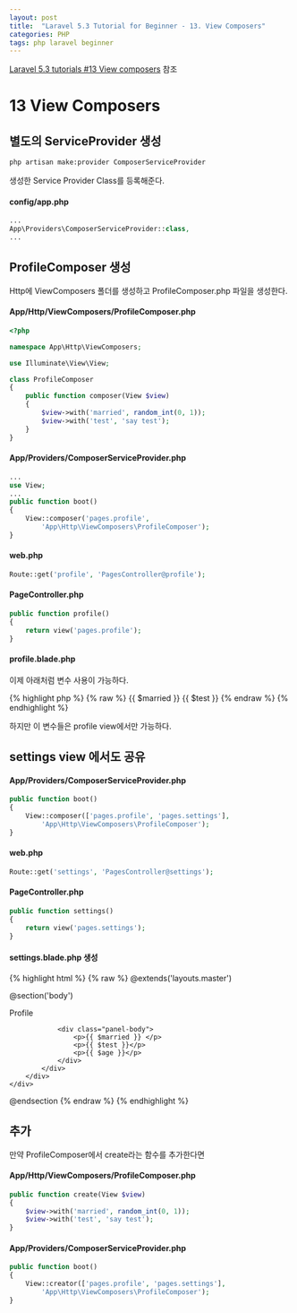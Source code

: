 ```yaml
---
layout: post
title:  "Laravel 5.3 Tutorial for Beginner - 13. View Composers"
categories: PHP
tags: php laravel beginner
---
```

[Laravel 5.3 tutorials #13 View composers](https://www.youtube.com/watch?v=RvtARi5BlF0&index=13&list=PL3ZhWMazGi9IYymniZgqwnYuPFDvaEHJb) 참조

# 13 View Composers

## 별도의 ServiceProvider 생성
```bash
php artisan make:provider ComposerServiceProvider
```

생성한 Service Provider Class를 등록해준다.

#### config/app.php
```php
...
App\Providers\ComposerServiceProvider::class,
...
```

## ProfileComposer 생성
Http에 ViewComposers 폴더를 생성하고 ProfileComposer.php 파일을 생성한다.

#### App/Http/ViewComposers/ProfileComposer.php
```php
<?php

namespace App\Http\ViewComposers;

use Illuminate\View\View;

class ProfileComposer
{
    public function composer(View $view)
    {
        $view->with('married', random_int(0, 1));
        $view->with('test', 'say test');
    }
}
```

#### App/Providers/ComposerServiceProvider.php
```php
...
use View;
...
public function boot()
{
    View::composer('pages.profile',
        'App\Http\ViewComposers\ProfileComposer');
}
```

#### web.php
```php
Route::get('profile', 'PagesController@profile');
```

#### PageController.php
```php
public function profile()
{
    return view('pages.profile');
}
```

#### profile.blade.php
이제 아래처럼 변수 사용이 가능하다.

{% highlight php %}
{% raw %}
{{ $married }}
{{ $test }}
{% endraw %}
{% endhighlight %}

하지만 이 변수들은 profile view에서만 가능하다.

## settings view 에서도 공유

#### App/Providers/ComposerServiceProvider.php
```php
public function boot()
{
    View::composer(['pages.profile', 'pages.settings'],
        'App\Http\ViewComposers\ProfileComposer');
}
```

#### web.php
```php
Route::get('settings', 'PagesController@settings');
```

#### PageController.php
```php
public function settings()
{
    return view('pages.settings');
}
```

#### settings.blade.php 생성
{% highlight html %}
{% raw %}
@extends('layouts.master')

@section('body')
<div class="container">
    <div class="row">
        <div class="col-md-8 col-md-offset-2">
            <div class="panel panel-default">
                <div class="panel-heading">Profile</div>

                <div class="panel-body">
                    <p>{{ $married }} </p>
                    <p>{{ $test }}</p>
                    <p>{{ $age }}</p>
                </div>
            </div>
        </div>
    </div>
</div>
@endsection
{% endraw %}
{% endhighlight %}

## 추가
만약 ProfileComposer에서 create라는 함수를 추가한다면

#### App/Http/ViewComposers/ProfileComposer.php
```php
public function create(View $view)
{
    $view->with('married', random_int(0, 1));
    $view->with('test', 'say test');
}
```

#### App/Providers/ComposerServiceProvider.php
```php
public function boot()
{
    View::creator(['pages.profile', 'pages.settings'],
        'App\Http\ViewComposers\ProfileComposer');
}
```
